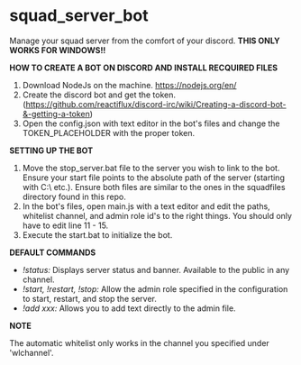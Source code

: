 # squad_server_bot
Manage your squad server from the comfort of your discord. **THIS ONLY WORKS FOR WINDOWS!!**

**HOW TO CREATE A BOT ON DISCORD AND INSTALL RECQUIRED FILES**

1) Download NodeJs on the machine. https://nodejs.org/en/
2) Create the discord bot and get the token. (https://github.com/reactiflux/discord-irc/wiki/Creating-a-discord-bot-&-getting-a-token)
3) Open the config.json with text editor in the bot's files and change the TOKEN_PLACEHOLDER with the proper token. 

**SETTING UP THE BOT**

1) Move the stop_server.bat file to the server you wish to link to the bot. Ensure your start file points to the absolute path of the server (starting with C:\ etc.). Ensure both files are similar to the ones in the squadfiles directory found in this repo.
2) In the bot's files, open main.js with a text editor and edit the paths, whitelist channel, and admin role id's to the right things. You should only have to edit line 11 - 15.
3) Execute the start.bat to initialize the bot. 

**DEFAULT COMMANDS**

- *!status:* Displays server status and banner. Available to the public in any channel.
- *!start, !restart, !stop:* Allow the admin role specified in the configuration to start, restart, and stop the server. 
- *!add xxx:* Allows you to add text directly to the admin file. 

**NOTE**

The automatic whitelist only works in the channel you specified under 'wlchannel'. 
